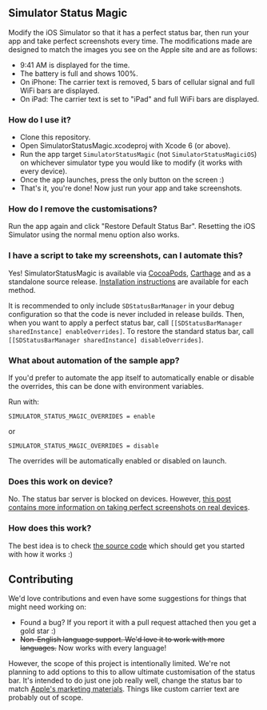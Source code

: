 ## Simulator Status Magic

Modify the iOS Simulator so that it has a perfect status bar, then run your app and take perfect screenshots every time. The modifications made are designed to match the images you see on the Apple site and are as follows:

* 9:41 AM is displayed for the time.
* The battery is full and shows 100%.
* On iPhone: The carrier text is removed, 5 bars of cellular signal and full WiFi bars are displayed.
* On iPad: The carrier text is set to "iPad" and full WiFi bars are displayed.

### How do I use it?

* Clone this repository.
* Open SimulatorStatusMagic.xcodeproj with Xcode 6 (or above).
* Run the app target `SimulatorStatusMagic` (not `SimulatorStatusMagiciOS`) on whichever simulator type you would like to modify (it works with every device).
* Once the app launches, press the only button on the screen :)
* That's it, you're done! Now just run your app and take screenshots.

### How do I remove the customisations?

Run the app again and click "Restore Default Status Bar". Resetting the iOS Simulator using the normal menu option also works.

### I have a script to take my screenshots, can I automate this?

Yes! SimulatorStatusMagic is available via [CocoaPods](http://cocoapods.org), [Carthage](https://github.com/Carthage/Carthage) and as a standalone source release. [Installation instructions](https://github.com/shinydevelopment/SimulatorStatusMagic/blob/master/INSTALLATION.md) are available for each method.

It is recommended to only include `SDStatusBarManager` in your debug configuration so that the code is never included in release builds. Then, when you want to apply a perfect status bar, call `[[SDStatusBarManager sharedInstance] enableOverrides]`. To restore the standard status bar, call `[[SDStatusBarManager sharedInstance] disableOverrides]`.

### What about automation of the sample app?

If you'd prefer to automate the app itself to automatically enable or disable the overrides, this can be done with environment variables.

Run with:

````
SIMULATOR_STATUS_MAGIC_OVERRIDES = enable
````

or

````
SIMULATOR_STATUS_MAGIC_OVERRIDES = disable
````

The overrides will be automatically enabled or disabled on launch.

### Does this work on device?

No. The status bar server is blocked on devices. However, [this post contains more information on taking perfect screenshots on real devices](http://shinydevelopment.com/blog/status-magic-and-iphone6-screen-sizes/).

### How does this work?

The best idea is to check [the source code](https://github.com/shinydevelopment/SimulatorStatusMagic/blob/master/SDStatusBarManager/SDStatusBarManager.m) which should get you started with how it works :)

## Contributing

We'd love contributions and even have some suggestions for things that might need working on:

* Found a bug? If you report it with a pull request attached then you get a gold star :)
* ~~Non-English language support. We'd love it to work with more languages.~~ Now works with every language!

However, the scope of this project is intentionally limited. We're not planning to add options to this to allow ultimate customisation of the status bar. It's intended to do just one job really well, change the status bar to match [Apple's marketing materials](http://www.apple.com/ios/). Things like custom carrier text are probably out of scope.

